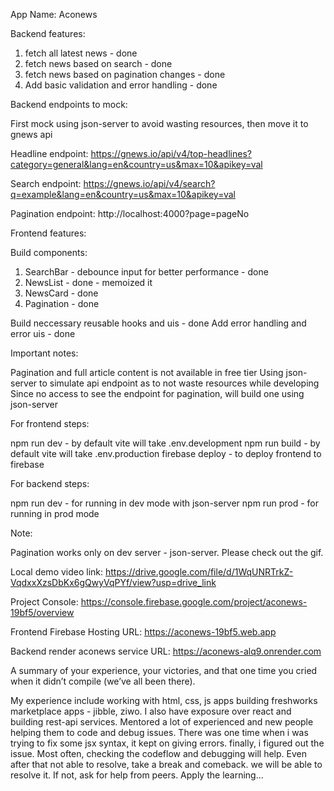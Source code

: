 App Name: Aconews

Backend features:

1. fetch all latest news - done
2. fetch news based on search - done
3. fetch news based on pagination changes - done
4. Add basic validation and error handling - done

Backend endpoints to mock:

First mock using json-server to avoid wasting resources, then move it to gnews api

Headline endpoint: https://gnews.io/api/v4/top-headlines?category=general&lang=en&country=us&max=10&apikey=val

Search endpoint: https://gnews.io/api/v4/search?q=example&lang=en&country=us&max=10&apikey=val

Pagination endpoint: http://localhost:4000?page=pageNo

Frontend features:

Build components:

1. SearchBar - debounce input for better performance - done
2. NewsList - done - memoized it
3. NewsCard - done
4. Pagination - done

Build neccessary reusable hooks and uis - done
Add error handling and error uis - done

Important notes:

Pagination and full article content is not available in free tier
Using json-server to simulate api endpoint as to not waste resources while developing
Since no access to see the endpoint for pagination, will build one using json-server

For frontend steps:

npm run dev - by default vite will take .env.development
npm run build - by default vite will take .env.production
firebase deploy - to deploy frontend to firebase

For backend steps:

npm run dev - for running in dev mode with json-server
npm run prod - for running in prod mode

Note:

Pagination works only on dev server - json-server. Please check out the gif.

Local demo video link: https://drive.google.com/file/d/1WqUNRTrkZ-VqdxxXzsDbKx6gQwyVqPYf/view?usp=drive_link

Project Console: https://console.firebase.google.com/project/aconews-19bf5/overview

Frontend Firebase Hosting URL: https://aconews-19bf5.web.app

Backend render aconews service URL: https://aconews-alq9.onrender.com

A summary of your experience, your victories, and that one time you cried when it didn’t compile (we’ve all been there).

My experience include working with html, css, js apps building freshworks marketplace apps - jibble, ziwo.
I also have exposure over react and building rest-api services.
Mentored a lot of experienced and new people helping them to code and debug issues.
There was one time when i was trying to fix some jsx syntax, it kept on giving errors. finally, i figured out the issue.
Most often, checking the codeflow and debugging will help. Even after that not able to resolve, take a break and comeback. we will
be able to resolve it. If not, ask for help from peers. Apply the learning...
